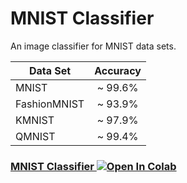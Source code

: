 # MNIST Classifier

An image classifier for MNIST data sets.

| Data Set | Accuracy |
| --- | :---: |
| MNIST | ~ 99.6% |
| FashionMNIST | ~ 93.9% |
| KMNIST | ~ 97.9% |
| QMNIST | ~ 99.4% |

### [MNIST Classifier ![Open In Colab](https://colab.research.google.com/assets/colab-badge.svg)](https://colab.research.google.com/github/katipber/vision/mnist/blob/master/MNIST.ipynb)
